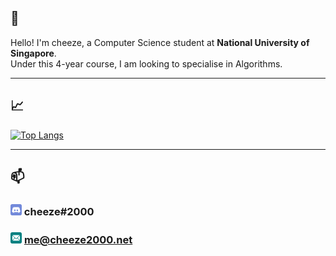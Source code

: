## 👋
Hello! I'm cheeze, a Computer Science student at **National University of Singapore**. \
Under this 4-year course, I am looking to specialise in Algorithms.

---

## 📈
[![Top Langs](https://github-readme-stats.vercel.app/api/top-langs/?username=cheeze2000&layout=compact&hide=makefile)](https://github.com/anuraghazra/github-readme-stats)

---

## 📫
### <img width="18px" src="https://raw.githubusercontent.com/edent/SuperTinyIcons/master/images/svg/discord.svg" /> cheeze#2000
### <img width="18px" src="https://raw.githubusercontent.com/edent/SuperTinyIcons/master/images/svg/email.svg" /> me@cheeze2000.net
